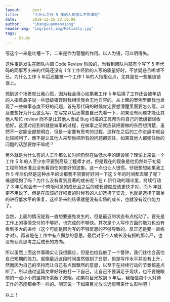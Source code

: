 ```yaml
---
layout:     post
title:      "为什么工作 5 年的人都那么不靠谱呢"
date:       2019-12-25 23:30:00
author:     "ShangGuanWenXiong"
header-img: "img/post_img/Reliably.jpg"
tags:
    - Study
---
```


写这个一来是吐槽一下，二来是作为警醒的作用。以人为镜，可以明得失。

这件事是发生在团队内部 Code Review 阶段的，当看到团队内部有个写了 5 年代码的同事写出来的代码还没有 1 年工作经验的人写的质量好时，不禁疑惑且唏嘘不已。为什么工作 5 年后还能被一个工作 1 年的人指指点点，尤其是在一些低级错误上。

想到这个场景就让我心慌，因为我会担心如果我工作 5 年后换了工作还会被年幼的人指着鼻子说一些低级错误时我相信我会无地自容的。从上面的案例里面我也发现了一些做事态度不好的问题，首先写代码的时候肯定要想清楚里面要怎么写，以及要想好为什么这么写，在写完以后还需要自己先看一下，如果没有问题才能让其他人帮忙 review 而不是让其他人当成 Bug 扫描的工具帮你将自己的低级错误收拾好。这里对应到的就是做事的过程，在做事之前就应该把要做的东西想清楚，虽然不一定能全部想明白，但是一定要有思考的过程，这样在之后的工作进展中就会比较顺利了，而不是让其他人来帮你把所有的问题都兜住，如果其他人都兜住你的问题的话那要你干嘛呢？

另外就是为什么有的人工作那么长时间仍然在做低水平的建设呢？理论上来说一个工作 5 年的人至少水平要到高级工程师才对，但是现在的现象是他仍然处于初级工程师的水准且没有看到任何变好的迹象。这一点也让人很慌，仔细想想如果我工作 5 年后仍然是这种水平的话那我不禁要好好问一下这 5 年的时间都去哪了呢？难道喂狗了吗？为什么没有看到显著的成长呢？在 n 阶行动的理论里，持续行动了 3 年后就会有一个肉眼可见的成长且之后的成长速度应该更快才对，而 5 年就更不用说了，但是在应该好好积累的时候有的人却选择了安逸，也就是选择了简单的进行低水平的重复，这样带来的结果就是没有实质的成长，也就没有议价能力了。

当然，上面的情况是我一直想要避免发生的，但是最近的状态有点松动了。首先是工作上的事情交付的不够好，也完成的不够快。其次是个人写作方面的能力也没有看到多大的进步（这个可能是因为写的不够反思的不够导致的，反正还是要一直练才对）。再者是在工作中有点懈怠的意思。最后对于个人成长没有抓的那么严，也没有认真思考之后成长的方向。

所以虽然上面这件事确实让我很膈应，但是也给我敲了一个警钟，我们往往会高估自己短期的能力。就像最近这段时间虽然做到了日更，但是写作水平并没有上升，然而因为自己的坚持而让自己有点飘飘然的意思，以至于在持续行动的节奏都差点断了。所以通过这篇文章好好敲打一下自己，让自己不要满足于现状，也不要被眼前的一点小小的坚持所蒙蔽了双眼。如果将目光放到 5 年后，我相信每个人对待工作的态度都会不一样的。明天说一下如果目光放长远能带来什么影响吧！

以上！
